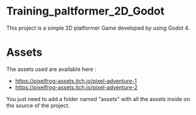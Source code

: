 # Training_paltformer_2D_Godot

This project is a simple 2D platformer Game developed by using Godot 4.

# Assets

The assets used are available here : 
- https://pixelfrog-assets.itch.io/pixel-adventure-1
- https://pixelfrog-assets.itch.io/pixel-adventure-2 

You just need to add a folder named "assets" with all the assets inside on the source of the project.